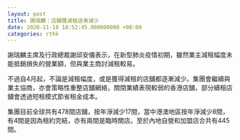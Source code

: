 ```yaml
---
layout: post
title: 謝瑞麟：店舖獲減租逐漸減少
date: 2020-11-18 18:52:45.000000000 +08:00
categories: rthk
---
```


謝瑞麟主席及行政總裁謝邱安儀表示，在新型肺炎疫情初期，雖然業主減租幅度未能抵銷損失的營業額，但與業主商討減租較易。

不過自4月起，不論是減租幅度，或是獲得減租的店舖都逐漸減少。集團會繼續與業主協商，亦會策略性重整店舖網絡，關閉業績表現較弱的香港店舖，部分續租店舖會透過短租模式節省租金成本。

集團目前全球共有478間店舖，按年淨減少17間，當中港澳地區按年淨減少8間，有4間是因為租約完結，亦有兩間是臨時關店。至於內地自營和加盟店合共有445間。
